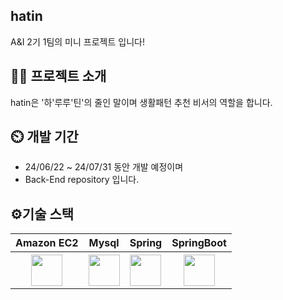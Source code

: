 ## hatin
A&I 2기 1팀의 미니 프로젝트 입니다!

## 👨‍🏫 프로젝트 소개
hatin은 '하'루루'틴'의 줄인 말이며 생활패턴 추천 비서의 역할을 합니다.

## ⏲️ 개발 기간
+ 24/06/22 ~ 24/07/31 동안 개발 예정이며 <br>
+ Back-End repository 입니다. <br>

## ⚙️기술 스택
<table>
  <tr>
    <th scope="col">Amazon EC2</th>
    <th scope="col">Mysql</th>
    <th scope="col">Spring</th>
    <th scope="col">SpringBoot</th>
  </tr>
  <tr>
    <th scope="col"><img src = "https://simpleicons.org/icons/amazonec2.svg" width = "50" height = "50"></th>
    <th scope="col"><img src="https://camo.githubusercontent.com/69fa8ed185f6026de241b4a3eb05855be4660cbc2d36f01b9e9b64e32e0472da/68747470733a2f2f74656368737461636b2d67656e657261746f722e76657263656c2e6170702f6d7973716c2d69636f6e2e737667" width = "50" height = "50"></th>
    <th scope="col"><img src = "https://camo.githubusercontent.com/491e3e316785d254f8709adfeb919a68582e0bef2946e15195e1f66de5e98b10/68747470733a2f2f7777772e766563746f726c6f676f2e7a6f6e652f6c6f676f732f737072696e67696f2f737072696e67696f2d69636f6e2e737667" width = "50" height = "50"></th>
    <th scope="col"><img src="https://camo.githubusercontent.com/8e4f6013cddadec00c5ff9bd422bb69d779606e0b0d18e7a40b74a01b534e8d7/68747470733a2f2f74312e6461756d63646e2e6e65742f6366696c652f746973746f72792f323730333444344635384536363046363136" width = "50" height = "50"></th>
  </tr>
</table>


